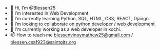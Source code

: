 - 👋 Hi, I’m @Blessen25
- 👀 I’m interested in Web Development  
- 🌱 I’m currently learning Python, SQL, HTML, CSS, REACT, Django.
- 💞️ I’m looking to collaborate on python developer / web development
- 🏢 I'm currently working as a web developer in kochi.
- 📫 How to reach me blessenvinoymathew25@gmail.com / blessen.csa1923@saintgits.org

<!---
Blessen25/Blessen25 is a ✨ special ✨ repository because its `README.md` (this file) appears on your GitHub profile.
You can click the Preview link to take a look at your changes.
--->
